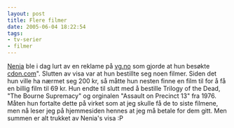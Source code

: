 ```yaml
---
layout: post
title: Flere filmer
date: 2005-06-04 18:22:54
tags: 
- tv-serier
- filmer
---
```

[Nenia](http://nenia.slaskdot.org) ble i dag lurt av en reklame på [vg.no](http://www.vg.no) som gjorde at hun besøkte [cdon.com](http://www.cdon.com)". Slutten av visa var at hun bestillte seg noen filmer. Siden det hun ville ha nærmet seg 200 kr, så måtte hun nesten finne en film til for å få en billig film til 69 kr. Hun endte til slutt med å bestille Trilogy of the Dead, "The Bourne Supremacy" og orginalen "Assault on Precinct 13" fra 1976. Måten hun fortalte dette på virket som at jeg skulle få de to siste filmene, men nå leser jeg på hjemmesiden hennes at jeg må betale for dem gitt. Men summen er alt trukket av Nenia's visa :P
